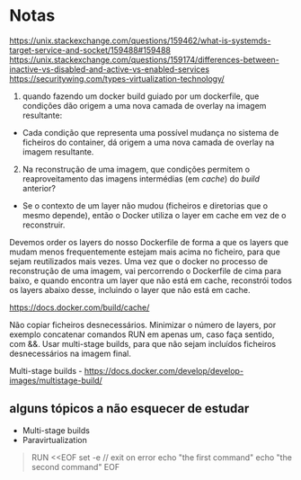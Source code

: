 # Notas

https://unix.stackexchange.com/questions/159462/what-is-systemds-target-service-and-socket/159488#159488
https://unix.stackexchange.com/questions/159174/differences-between-inactive-vs-disabled-and-active-vs-enabled-services
https://securitywing.com/types-virtualization-technology/

1. quando fazendo um docker build guiado por um dockerfile, que condições dão origem a uma nova camada de overlay na imagem resultante:

- Cada condição que representa uma possível mudança no sistema de ficheiros do container, dá origem a uma nova camada de overlay na imagem resultante.

2. Na reconstrução de uma imagem, que condições permitem o reaproveitamento das imagens intermédias (em *cache*) do *build* anterior?

- Se o contexto de um layer não mudou (ficheiros e diretorias que o mesmo depende), então o Docker utiliza o layer em cache em vez de o reconstruir.

Devemos order os layers do nosso Dockerfile de forma a que os layers que mudam menos frequentemente estejam mais acima no ficheiro, para que sejam reutilizados mais vezes. Uma vez que o docker no processo de reconstrução de uma imagem, vai percorrendo o Dockerfile de cima para baixo, e quando encontra um layer que não está em cache, reconstrói todos os layers abaixo desse, incluindo o layer que não está em cache. 

https://docs.docker.com/build/cache/

Não copiar ficheiros desnecessários.
Minimizar o número de layers, por exemplo concatenar comandos RUN em apenas um, caso faça sentido, com &&.
Usar multi-stage builds, para que não sejam incluídos ficheiros desnecessários na imagem final.

Multi-stage builds - https://docs.docker.com/develop/develop-images/multistage-build/

## alguns tópicos a não esquecer de estudar

- Multi-stage builds
- Paravirtualization


> RUN <<EOF
> set -e // exit on error
> echo "the first command"
> echo "the second command"
> EOF